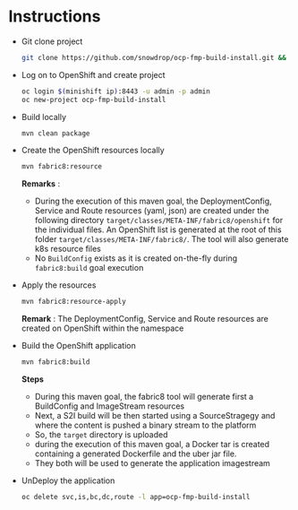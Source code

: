 # Instructions

- Git clone project
  
  ```bash
  git clone https://github.com/snowdrop/ocp-fmp-build-install.git && cd ocp-fmp-build-install
  ```

- Log on to OpenShift and create project

  ```bash
  oc login $(minishift ip):8443 -u admin -p admin
  oc new-project ocp-fmp-build-install
  ```

- Build locally

  ```bash
  mvn clean package
  ```

- Create the OpenShift resources locally

  ```bash
  mvn fabric8:resource
  ```

  **Remarks** : 
  - During the execution of this maven goal, the DeploymentConfig, Service and Route resources (yaml, json)
are created under the following directory `target/classes/META-INF/fabric8/openshift` for the 
individual files.
An OpenShift list is generated at the root of this folder `target/classes/META-INF/fabric8/`.
The tool will also generate k8s resource files 
  - No `BuildConfig` exists as it is created on-the-fly during `fabric8:build` goal execution

- Apply the resources

  ```bash
  mvn fabric8:resource-apply
  ```

  **Remark** : The DeploymentConfig, Service and Route resources are created on OpenShift within the namespace

- Build the OpenShift application

  ```bash
  mvn fabric8:build
  ```
  **Steps**
  
  - During this maven goal, the fabric8 tool will generate first a BuildConfig and ImageStream resources
  - Next, a S2I build will be then started using a SourceStragegy and where the content is pushed a binary stream to the platform
  - So, the `target` directory is uploaded
  - during the execution of this maven goal, a Docker tar is created containing a generated Dockerfile and the uber jar file.
  - They both will be used to generate the application imagestream

- UnDeploy the application

  ```bash
  oc delete svc,is,bc,dc,route -l app=ocp-fmp-build-install 
  ```
